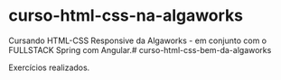 # curso-html-css-na-algaworks
Cursando HTML-CSS Responsive da Algaworks - em conjunto com o FULLSTACK Spring com Angular.# curso-html-css-bem-da-algaworks

Exercícios realizados.
